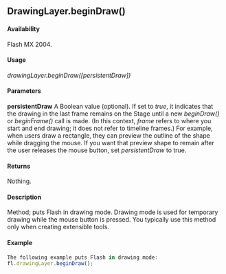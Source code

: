 ## DrawingLayer.beginDraw()

#### Availability

Flash MX 2004.

#### Usage

*drawingLayer.beginDraw([persistentDraw])*

#### Parameters

**persistentDraw** A Boolean value (optional). If set to *true*, it indicates that the drawing in the last frame remains on the Stage until a new *beginDraw()* or *beginFrame()* call is made. (In this context, *frame* refers to where you start and end drawing; it does not refer to timeline frames.) For example, when users draw a rectangle, they can preview the outline of the shape while dragging the mouse. If you want that preview shape to remain after the user releases the mouse button, set *persistentDraw* to true.

#### Returns

Nothing.

#### Description

Method; puts Flash in drawing mode. Drawing mode is used for temporary drawing while the mouse button is pressed. You typically use this method only when creating extensible tools.

#### Example

```javascript
The following example puts Flash in drawing mode:
fl.drawingLayer.beginDraw();

```